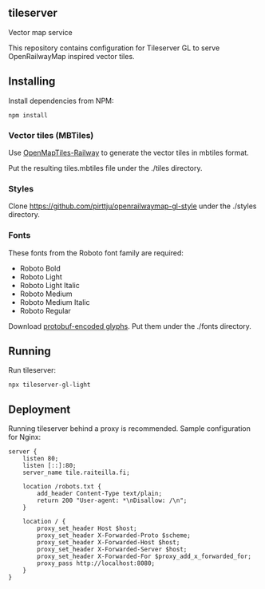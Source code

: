 ## tileserver
Vector map service

This repository contains configuration for Tileserver GL to serve OpenRailwayMap inspired vector tiles.

## Installing

Install dependencies from NPM:
```
npm install
```

### Vector tiles (MBTiles)

Use [OpenMapTiles-Railway](https://github.com/pirttju/openmaptiles-railway) to generate the vector tiles in mbtiles format.

Put the resulting tiles.mbtiles file under the ./tiles directory.

### Styles

Clone https://github.com/pirttju/openrailwaymap-gl-style under the ./styles directory.

### Fonts

These fonts from the Roboto font family are required:
- Roboto Bold
- Roboto Light
- Roboto Light Italic
- Roboto Medium
- Roboto Medium Italic
- Roboto Regular

Download [protobuf-encoded glyphs](https://github.com/bravecow/fonts.pbf). Put them under the ./fonts directory.

## Running

Run tileserver:
```
npx tileserver-gl-light
```

## Deployment

Running tileserver behind a proxy is recommended. Sample configuration for Nginx:
```
server {
    listen 80;
    listen [::]:80;
    server_name tile.raiteilla.fi;

    location /robots.txt {
        add_header Content-Type text/plain;
        return 200 "User-agent: *\nDisallow: /\n";
    }

    location / {
        proxy_set_header Host $host;
        proxy_set_header X-Forwarded-Proto $scheme;
        proxy_set_header X-Forwarded-Host $host;
        proxy_set_header X-Forwarded-Server $host;
        proxy_set_header X-Forwarded-For $proxy_add_x_forwarded_for;
        proxy_pass http://localhost:8080;
    }
}
```